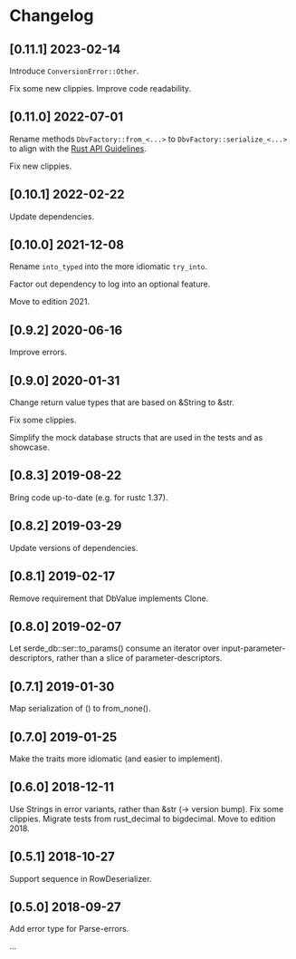 # Changelog

## [0.11.1]  2023-02-14

Introduce `ConversionError::Other`.

Fix some new clippies. Improve code readability.

## [0.11.0]  2022-07-01

Rename methods `DbvFactory::from_<...>` to `DbvFactory::serialize_<...>` to align with the
[Rust API Guidelines](https://rust-lang.github.io/api-guidelines/naming.html).

Fix new clippies.

## [0.10.1]  2022-02-22

Update dependencies.

## [0.10.0]  2021-12-08

Rename `into_typed` into the more idiomatic `try_into`.

Factor out dependency to log into an optional feature.

Move to edition 2021.

## [0.9.2]  2020-06-16

Improve errors.

## [0.9.0]  2020-01-31

Change return value types that are based on &String to &str.

Fix some clippies.

Simplify the mock database structs that are used in the tests and as showcase.

## [0.8.3]  2019-08-22

Bring code up-to-date (e.g. for rustc 1.37).

## [0.8.2]  2019-03-29

Update versions of dependencies.

## [0.8.1]  2019-02-17

Remove requirement that DbValue implements Clone.

## [0.8.0]  2019-02-07

Let serde_db::ser::to_params() consume an iterator over input-parameter-descriptors,
rather than a slice of parameter-descriptors.

## [0.7.1]  2019-01-30

Map serialization of () to from_none().

## [0.7.0]  2019-01-25

Make the traits more idiomatic (and easier to implement).

## [0.6.0]  2018-12-11

Use Strings in error variants, rather than &str  (-> version bump).
Fix some clippies.
Migrate tests from rust_decimal to bigdecimal.
Move to edition 2018.

## [0.5.1] 2018-10-27

Support sequence in RowDeserializer.

## [0.5.0]  2018-09-27

Add error type for Parse-errors.

...

